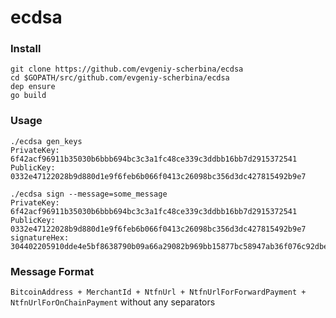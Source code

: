 # ecdsa

### Install
```
git clone https://github.com/evgeniy-scherbina/ecdsa
cd $GOPATH/src/github.com/evgeniy-scherbina/ecdsa
dep ensure
go build
```

### Usage

```
./ecdsa gen_keys
PrivateKey: 6f42acf96911b35030b6bbb694bc3c3a1fc48ce339c3ddbb16bb7d2915372541
PublicKey:  0332e47122028b9d880d1e9f6feb6b066f0413c26098bc356d3dc427815492b9e7
```

```
./ecdsa sign --message=some_message
PrivateKey: 6f42acf96911b35030b6bbb694bc3c3a1fc48ce339c3ddbb16bb7d2915372541
PublicKey:  0332e47122028b9d880d1e9f6feb6b066f0413c26098bc356d3dc427815492b9e7
signatureHex: 304402205910dde4e5bf8638790b09a66a29082b969bb15877bc58947ab36f076c92dbe8022048504bfeb5de21ef5d5eb443a45cf3dc19c1ef73adfa00bf1c3fec061293e5cc
```

### Message Format
`BitcoinAddress + MerchantId + NtfnUrl + NtfnUrlForForwardPayment + NtfnUrlForOnChainPayment` without any separators
